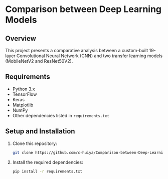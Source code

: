 # Comparison between Deep Learning Models

## Overview
This project presents a comparative analysis between a custom-built 19-layer Convolutional Neural Network (CNN) and two transfer learning models (MobileNetV2 and ResNet50V2).

## Requirements
- Python 3.x
- TensorFlow
- Keras
- Matplotlib
- NumPy
- Other dependencies listed in `requirements.txt`

## Setup and Installation
1. Clone this repository:
   ```bash
   git clone https://github.com/c-huiya/Comparison-between-Deep-Learning-Models.git
2. Install the required dependencies:
   ```bash
   pip install -r requirements.txt
